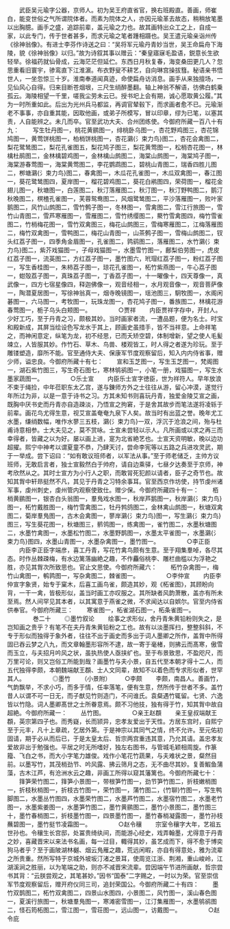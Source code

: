 <!-- { "loadSidebar": true } -->
　　武臣吴元瑜字公器，京师人。初为吴王府直省官，换右班殿直。善画，师崔白，能变世俗之气所谓院体者。而素为院体之人，亦因元瑜革去故态，稍稍放笔墨以出胸臆。画手之盛，追踪前辈，盖元瑜之力也。故其画特出众工之上，自成一家，以此专门，传于世者甚多，而求元瑜之笔者踵相蹑也。吴王遣元瑜亲诣州传《徐神翁像》。有进士李芬作诗送之曰：“吴将军元瑜丹青妙当世，吴王命扁舟下海陵，貌《徐神翁像》以归。”故为诗叙其事以赠云：“秦皇寤寐毛盈语，鋭意长生欲轻举。徐福药就仙骨成，云海茫茫但延伫。东西日月秋复春，海变桑田更几人？忽思重看旧寰宇，骖鸾直下江淮濵。布衣野叟不耕艺，自向琳宫操拔篲。秘语亲书悟世人，一坐忽惊三十岁。淮南奉道闻真迹，命使扁舟访消息。画手从来独擅场，一见仙风心自得。归来目断苍烟垠，三尺生绡醉墨翻。轴上神翁不解语，彷佛白鹤乗孤云。海陵相望一千里，嗟我尘劳未云已。授书圯上会有期，诚心愿取黄公履。”其为一时所重如此。后出为光州兵马都监，再调官辇毂下，而求画者愈不已。元瑜渐老不事事，亦自重其能，因取他画，或弟子所模写，冒以印章，缪为已笔，以塞其责，人自能辨之。未几而卒。官至武功大夫、合州团练使。今御府所藏一百八十有九：
　　写生牡丹图一，桃花黄鹂图一，绯桃卧乌图一，杏花野鸡图三，杏花锦鸠图一，黄莺饼桃图一，柏梢饼桃图一，杏花鸂{氵束力鸟}图二，杏花会禽图二，梨花鹭鸶图二，梨花孔雀图五，梨花鸠子图三，梨花黄莺图一，松梢杏花图一，林檎杜鹃图二，金林檎碧鸡图一，金林檎山鹧图二，海棠山鹧图一，海棠鸠子图一，海棠游春莺图一，海棠黄莺图二，李花鹦鹉图二，碧桃山青图二，瑞香四胜儿图二，栁塘鸂{氵束力鸟}图二，春禽图一，木瓜花孔雀图一，木瓜双禽图一，春江图一，葵花鹭鸶图四，夏岸图一，榴花碧鸡图二，葵花白鹇图四，荣荷图一，榴花金翅儿图一，秋塘图一，白莲图二，秋汀落雁图二，秋汀图一，秋汀野鸭图二，鹅汀秋晚图二，榠楂孔雀图一，芙蓉鸳鸯图二，风烟鹭鸶图二，平沙落雁图一，败叶家鹅图二，风竹山鹧图二，雪竹鹩子图一，冬林图一，雪禽图二，雪江行旅图一，雪竹山青图二，雪芦寒雁图一，雪雁图二，雪竹绣缨图二，藂竹雪禽图四，梅竹雪雀图二，竹梢梅花图一，雪竹双禽图三，梅花山鹧图三，雪梅寒雁图二，江梅落雁图二，梅竹双禽图一，雪鸭图二，梅花山青图一，山茶鹩子图一，雪梅山鹧图二，钗头红荔子图一，四季角金眉图一，孔雀图二，鹑鹞图二，落雁图二，水竹鸂{氵束力鸟}图二，紫芥戏猫图一，子母戏猫图一，水墨雪竹图一，鄜梨伯劳图一，虎皮红荔子图一，流英图二，方红荔子图一，墨竹图六，玳瑁红荔子图一，粉红荔子图一，写生香桂图一，朱柿荔子图一，琼花孔雀图一，柘竹紫燕图一，牛心荔子图一，蚶殻荔子图一，真珠荔子图一，丁香荔子图一，十一曜像十，四天尊像一，真武像一，四方七宿星像四，释迦佛像一，观音经相一，水月观音像一，观音菩萨像一，陶潜夏居图一，写徐神翁真一，烟寺晚镜图一，瑶池图三，駉牧图一，水阁闲碁图一，六马图一，考牧图一，玩珠龙图一，杏花鸠子图一，番族图二，林檎花游春莺图一，栀子乌头白颊图一。
　　
　　○贾祥
　　内臣贾祥字存中，开封人。少好工巧，至于丹青之习，颇极其妙。当时画家者流，一遭品题，便为名士。时宝和殿新成，其屏当绘设色写龙水于其上，顾画史虽措手，皆不当祥意。上命祥笔之，而神闲意定，纵笔为龙，初不经思，已而夭矫空碧，体制增新，望之使人毛髪竦立，人皆服其妙。作竹石、草木、鸟兽、楼观皆工，时人得之者遂为珍玩。至于雕镂塑造，靡所不能。官至通侍大夫、保康军节度观察留后，知入内内侍省事，赠少师，谥忠良。今御府所藏十有七：
　　宣和玉芝图一，写生玉芝图一，梵阁图一，湖石紫竹图三，写生奇石图七，寒林鸲鹆图一，小笔一册，戏猫图一，写生水墨家蔬图一。
　　
　　○乐士宣
　　内臣乐士宣字徳臣，世为祥符人。早年放浪不束于绳捡，中年莅职东太乙宫，遂与錬师方外之士往往从游，留心冲漠，遂觉行年所过为非，以是一意于诗书之习。方其未知书则喜玩丹青，独爱金陵艾宣之画，既胸中厌书史而丹青亦自造疎淡，乃悟宣之拘窘，于是舍其故步而笔法遂将凌轹于前辈。画花鸟尤得生意，视艾宣盖奄奄九泉下人矣。故当时有出蓝之誉。晚年尤工水墨，缣绡数幅，唯作水蓼三五枝，鸂{氵束力鸟}一双，浮沉于沧浪之间，殆与杜甫诗意相参。士大夫见之，莫不赏咏。士宣未尝轻以示人。凡所画或以求之再三而幸得者，皆藏之以为好。屡以画上进，寔为北省絶艺也。士宣天资明敏，晚以边功超擢。熙宁中神考以谓夏童不恭，乃肆天讨，尝命李宪等以五路之兵进攻灵武，期于一举成。尝下诏曰：“如有敢议班师者，以军法从事。”至于师老储乏，主帅方议班师，无敢启言者，独士宣毅然白于帅府，请自边乘驿，七昼夕达奏至于京师，神考欣然从之。其时士宣方为小行人之职，而敢冐死犯颜以请者，臣子之奇节也。故知其胷中轩昻挺然不凡，其见于丹青之习特余事耳。官至西京作坊使，持节虔州诸军事，虔州刺史，虔州管内观察使致仕。赠少保。今御府所藏四十有一：
　　栢梢黄鹂图一，银杏白头翁图一，羣鳬戏水图一，秋岸芦鹅图一，秋岸鸂{氵束力鸟}图一，柘竹戴胜图一，梅竹雪禽图二，牡丹鹁鸽图二，金林禽山鹧图一，秋塘双禽图二，菊岸羣鳬图一，古木会禽图一，蓼岸鸂{氵束力鸟}图一，写生鸂{氵束力鸟}图三，写生葵花图一，秋塘图三，鹡鸰图一，练禽图一，雀竹图二，水墨秋塘图二，水墨竹禽图一，水墨松竹图二，水墨野鹊图一，水墨太平雀图一，水墨鸂{氵束力鸟}图四，水墨山青图一，水墨杂禽图一，墨竹图一。
　　
　　○李正臣
　　内臣李正臣字端彦，喜工丹青，写花竹禽鸟颇有生意。至于翔集羣啅，各尽其态。时作丛棘疎梅，有水边篱落幽絶之趣，不作麤俗桃李、雕栏曲槛以为浮艳之胜，亦见其胷次所致思也。官止文思使。今御府所藏六：
　　柘竹杂禽图一，梅竹山禽图一，鹌鹑图一，写杂禽图二，棘雀图一。
　　
　　○李仲宣
　　内臣李仲宣字象贤，始专于窠木，后喜工画鸟雀，颇造其妙，观《柘雀图》，其顾盼向背，一干一禽，皆极形似，盖当时画工亦叹服之。其所缺者风韵萧散，盖亦有所未至焉。然人间罕见其本者，以其寓意于燕雀之微，不求闻达以自娯尔。官至内侍省供奉官。今御府所藏三：
　　寒雀图一，柘雀湖石图一，柘条雀图一。
　　
　　巻二十
　　◎墨竹叙论
　　绘事之求形似，舍丹青朱黄铅粉则失之，是岂知画之贵乎？有笔不在夫丹青朱黄铅粉之工也。故有以淡墨挥扫，整整斜斜，不专于形似而独得于象外者，往往不出于画史而多出于词人墨卿之所作，盖胷中所得固已吞云梦之八九，而文章翰墨形容所不逮，故一寄于毫楮，则拂云而髙寒，傲雪而玉立，与夫招月吟风之状，虽执热使人亟挟纩也。至于布景致思，不盈咫尺，而万里可论，则又岂俗工所能到哉？画墨竹与夫小景，自五代至本朝才得十二人，而五代独得李颇，本朝魏端献王頵、士人文同辈，故知不以着色而专求形似者，世罕其人。
　　
　　◎墨竹
　　（小景附）
　　○李颇
　　李颇，南昌人。善画竹，气韵飘举，不求小巧，而多于情，任率落笔，便有生意，然所传于世者不多。盖竹昔人以谓不可一日无，而子猷见竹则造门，不问谁氏。袁粲遇竹辄留。七贤、六逸皆以竹隐。词人墨卿髙世之士所眷意焉。颇不习他技，独有得于竹，知其胷中故自超絶。今御府所藏一：
　　丛竹图。
　　
　　○亲王赵頵
　　亲王皇叔端献王頵，英宗第四子也。而秀嶷，长而颕异，忠孝友爱出于天性。方居东宫时，自熙宁至于元丰，凡十上章疏，乞居外第。于是神宗以其同气之情，终不允许。至元佑初固请，期于必从而后已，于是太皇太后、哲宗两宫重违其意，乃允其请。盖忠孝友爱故非出于勉强也。平居之时无所嗜好，独左右图书，与管城毛颖相周旋。作篆籀、飞白之书，而大小字笔力雄俊。戏作小笔花竹蔬果，与夫难状之景，粲然目前。以墨写竹，其茂梢劲节、吟风露、拂云筛月之态，无不曲尽其妙。复善鰕鱼蒲藻，古木江芦，有沧洲水云之趣，非画工所得以窥其藩篱也。今御府所藏七十：
　　箨笋荣竹图二，箨笋小景图一，带根笋竹图一，劲节笋竹图二，折枝嫩梢图一，折枝秋梢图一，折枝古竹图一，荣竹图一，蒲竹图二，{竹聊}竹图一，写生鸭脚图二，水墨丛竹图四，水墨荣竹图二，水墨芦竹图二，水墨宿竹图二，水墨老竹图一，水墨紫姜图一，水墨笋竹图二，墨竹黄鹂图二，墨竹小景图二，墨竹图三十，墨竹春梢图二，折枝墨竹图一，四景墨竹图一，墨竹春梢凝露图一，墨竹孙枝蘸碧图一，墨竹挺节凌霜图一。
　　
　　○赵令穰
　　宗室令穰字大年，艺祖五世孙也。令穰生长宫邸，处冨贵绮纨间，而能游心经史，戏弄翰墨，尤得意于丹青之妙，喜藏晋宋以来法书名画，每一过目，輙得其妙，虽艺成而下，得不愈于博奕狗马者乎？至于画陂湖林樾、烟云鳬雁之趣，荒远闲暇，亦自有得意处，雅为流辈之所贵重。然所写特于京城外坡坂汀渚之景耳，使周览江浙、荆湘，重山峻岭，江湖溪涧之胜丽，以为笔端之助，则亦不减晋宋流辈。尝因端午节进所画献，哲宗尝书其背：“云朕尝观之，其笔甚妙。”因书“国泰”二字赐之，一时以为荣。官至崇信军节度观察留后，赠开府仪同三司，追封荣国公。今御府所藏二十有四：
　　墨竹双鹊图二，柘竹双禽图二，四景山水图四，小景图二，风竹图一，溪山春色图一，夏溪行旅图一，秋塘羣鳬图一，寒滩密雪图一，江汀集雁图一，水墨鸲鹆图二，怪石筠柘图二，雪江图一，雪荘图一，远山图一，访戴图一。
　　
　　○赵令庇

